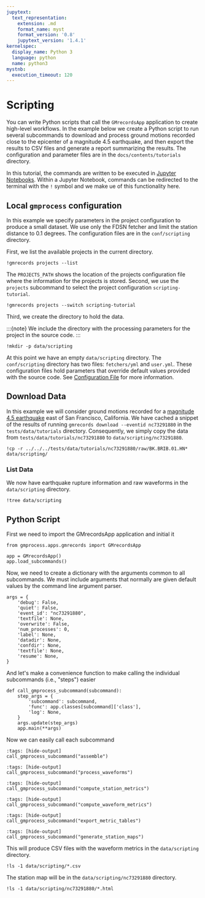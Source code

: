 ```yaml
---
jupytext:
  text_representation:
    extension: .md
    format_name: myst
    format_version: '0.8'
    jupytext_version: '1.4.1'
kernelspec:
  display_name: Python 3
  language: python
  name: python3
mystnb:
  execution_timeout: 120
---
```

# Scripting

You can write Python scripts that call the `GMrecordsApp` application to create high-level workflows.
In the example below we create a Python script to run several subcommands to download and process ground motions recorded close to the epicenter of a magnitude 4.5 earthquake, and then export the results to CSV files and generate a report summarizing the results.
The configuration and parameter files are in the `docs/contents/tutorials` directory.

In this tutorial, the commands are written to be executed in [Jupyter Notebooks](https://jupyter.org/). 
Within a Jupyter Notebook, commands can be redirected to the terminal with the `!` symbol and we make ue of this functionality here.

## Local `gmprocess` configuration

In this example we specify parameters in the project configuration to produce a small dataset.
We use only the FDSN fetcher and limit the station distance to 0.1 degrees.
The configuration files are in the `conf/scripting` directory.

First, we list the available projects in the current directory.

```{code-cell} ipython3
!gmrecords projects --list
```

The `PROJECTS_PATH` shows the location of the projects configuration file where the information for the projects is stored.
Second, we use the `projects` subcommand to select the project configuration `scripting-tutorial`.

```{code-cell} ipython3
!gmrecords projects --switch scripting-tutorial
```

Third, we create the directory to hold the data.

:::{note}
We include the directory with the processing parameters for the project in the source code.
:::

```{code-cell} ipython3
!mkdir -p data/scripting
```

At this point we have an empty `data/scripting` directory.
The `conf/scripting` directory has two files: `fetchers/yml` and `user.yml`.
These configuration files hold parameters that override default values provided with the source code.
See [Configuration File](../manual/config_file) for more information.

## Download Data

In this example we will consider ground motions recorded for a [magnitude 4.5 earthquake](https://earthquake.usgs.gov/earthquakes/eventpage/nc73291880/executive) east of San Francisco, California.
We have cached a snippet of the results of running `gmrecords download --eventid nc73291880` in the `tests/data/tutorials` directory.
Consequently, we simply copy the data from `tests/data/tutorials/nc73291880` to `data/scripting/nc73291880`.

```{code-cell} ipython3
!cp -r ../../../tests/data/tutorials/nc73291880/raw/BK.BRIB.01.HN* data/scripting/
```

### List Data

We now have earthquake rupture information and raw waveforms in the `data/scripting` directory.

```{code-cell} ipython3
!tree data/scripting
```

## Python Script

First we need to import the GMrecordsApp application and initial it

```{code-cell} ipython3
from gmprocess.apps.gmrecords import GMrecordsApp

app = GMrecordsApp()
app.load_subcommands()
```

Now, we need to create a dictionary with the arguments common to all subcommands.
We must include arguments that normally are given default values by the command line argument parser.

```{code-cell} ipython3
args = {
    'debug': False,
    'quiet': False,
    'event_id': "nc73291880",
    'textfile': None,
    'overwrite': False,
    'num_processes': 0,
    'label': None,
    'datadir': None,
    'confdir': None,
    'textfile': None,
    'resume': None,
}
```

And let's make a convenience function to make calling the individual subcommands (i.e., "steps") easier

```{code-cell} ipython3
def call_gmprocess_subcommand(subcommand):
    step_args = {
        'subcommand': subcommand,
        'func': app.classes[subcommand]['class'],
        'log': None,
    }
    args.update(step_args)
    app.main(**args)
```

Now we can easily call each subcommand

```{code-cell} ipython3
:tags: [hide-output]
call_gmprocess_subcommand("assemble")
```

```{code-cell} ipython3
:tags: [hide-output]
call_gmprocess_subcommand("process_waveforms")
```

```{code-cell} ipython3
:tags: [hide-output]
call_gmprocess_subcommand("compute_station_metrics")
```

```{code-cell} ipython3
:tags: [hide-output]
call_gmprocess_subcommand("compute_waveform_metrics")
```

```{code-cell} ipython3
:tags: [hide-output]
call_gmprocess_subcommand("export_metric_tables")
```

```{code-cell} ipython3
:tags: [hide-output]
call_gmprocess_subcommand("generate_station_maps")
```

This will produce CSV files with the waveform metrics in the `data/scripting` directory.

```{code-cell} ipython3
!ls -1 data/scripting/*.csv
```

The station map will be in the `data/scripting/nc73291880` directory.

```{code-cell} ipython3
!ls -1 data/scripting/nc73291880/*.html
```
